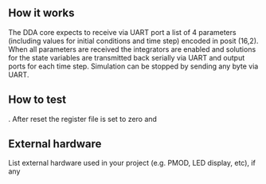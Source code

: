 <!---

This file is used to generate your project datasheet. Please fill in the information below and delete any unused
sections.

You can also include images in this folder and reference them in the markdown. Each image must be less than
512 kb in size, and the combined size of all images must be less than 1 MB.
-->

## How it works

The DDA core expects to receive via UART port a list of 4 parameters (including values for initial conditions and time step) encoded in posit (16,2). When all parameters are received the integrators are enabled and solutions for the state variables are transmitted back serially via UART and output ports for each time step. Simulation can be stopped by sending any byte via UART.


## How to test

. After reset the register file is set to zero and 
## External hardware

List external hardware used in your project (e.g. PMOD, LED display, etc), if any
